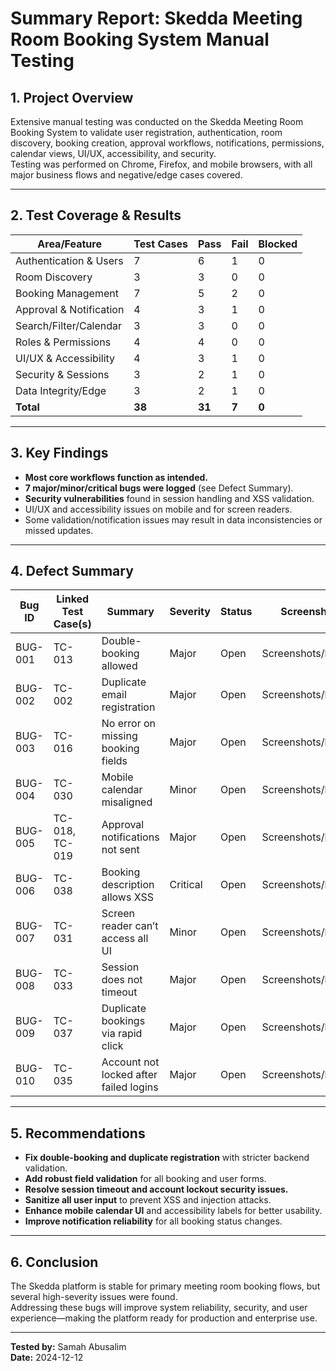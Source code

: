 # Summary Report: Skedda Meeting Room Booking System Manual Testing

## 1. Project Overview

Extensive manual testing was conducted on the Skedda Meeting Room Booking System to validate user registration, authentication, room discovery, booking creation, approval workflows, notifications, permissions, calendar views, UI/UX, accessibility, and security.  
Testing was performed on Chrome, Firefox, and mobile browsers, with all major business flows and negative/edge cases covered.

---

## 2. Test Coverage & Results

| Area/Feature             | Test Cases | Pass | Fail | Blocked |
|--------------------------|------------|------|------|---------|
| Authentication & Users   |     7      |  6   |  1   |    0    |
| Room Discovery           |     3      |  3   |  0   |    0    |
| Booking Management       |     7      |  5   |  2   |    0    |
| Approval & Notification  |     4      |  3   |  1   |    0    |
| Search/Filter/Calendar   |     3      |  3   |  0   |    0    |
| Roles & Permissions      |     4      |  4   |  0   |    0    |
| UI/UX & Accessibility    |     4      |  3   |  1   |    0    |
| Security & Sessions      |     3      |  2   |  1   |    0    |
| Data Integrity/Edge      |     3      |  2   |  1   |    0    |
| **Total**                |   **38**   |**31**| **7**| **0**   |

---

## 3. Key Findings

- **Most core workflows function as intended.**
- **7 major/minor/critical bugs were logged** (see Defect Summary).
- **Security vulnerabilities** found in session handling and XSS validation.
- UI/UX and accessibility issues on mobile and for screen readers.
- Some validation/notification issues may result in data inconsistencies or missed updates.

---

## 4. Defect Summary

| Bug ID   | Linked Test Case(s) | Summary                                | Severity   | Status | Screenshot/File      | Comments             |
|----------|---------------------|----------------------------------------|------------|--------|----------------------|----------------------|
| BUG-001  | TC-013              | Double-booking allowed                 | Major      | Open   | Screenshots/bug1.png | Data integrity       |
| BUG-002  | TC-002              | Duplicate email registration           | Major      | Open   | Screenshots/bug2.png | Should be prevented  |
| BUG-003  | TC-016              | No error on missing booking fields     | Major      | Open   | Screenshots/bug3.png | Validation missing   |
| BUG-004  | TC-030              | Mobile calendar misaligned             | Minor      | Open   | Screenshots/bug4.png | UI/UX on mobile      |
| BUG-005  | TC-018, TC-019      | Approval notifications not sent        | Major      | Open   | Screenshots/bug5.png | Notification flaw    |
| BUG-006  | TC-038              | Booking description allows XSS         | Critical   | Open   | Screenshots/bug6.png | Security vulnerability |
| BUG-007  | TC-031              | Screen reader can’t access all UI      | Minor      | Open   | Screenshots/bug7.png | Accessibility issue  |
| BUG-008  | TC-033              | Session does not timeout               | Major      | Open   | Screenshots/bug8.png | Security/session flaw|
| BUG-009  | TC-037              | Duplicate bookings via rapid click     | Major      | Open   | Screenshots/bug9.png | No debounce on submit|
| BUG-010  | TC-035              | Account not locked after failed logins | Major      | Open   | Screenshots/bug10.png| Lockout missing      |

---

## 5. Recommendations

- **Fix double-booking and duplicate registration** with stricter backend validation.
- **Add robust field validation** for all booking and user forms.
- **Resolve session timeout and account lockout security issues.**
- **Sanitize all user input** to prevent XSS and injection attacks.
- **Enhance mobile calendar UI** and accessibility labels for better usability.
- **Improve notification reliability** for all booking status changes.

---

## 6. Conclusion

The Skedda platform is stable for primary meeting room booking flows, but several high-severity issues were found.  
Addressing these bugs will improve system reliability, security, and user experience—making the platform ready for production and enterprise use.

---

**Tested by:** Samah Abusalim  
**Date:** 2024-12-12

